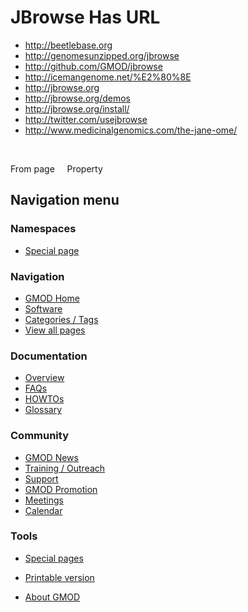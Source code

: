 



<span id="top"></span>




# <span dir="auto">JBrowse Has URL</span>






  

- <a href="http://beetlebase.org" class="external"
  rel="nofollow">http://beetlebase.org</a>
- <a href="http://genomesunzipped.org/jbrowse" class="external"
  rel="nofollow">http://genomesunzipped.org/jbrowse</a>
- <a href="http://github.com/GMOD/jbrowse" class="external"
  rel="nofollow">http://github.com/GMOD/jbrowse</a>
- <a href="http://icemangenome.net/%E2%80%8E" class="external"
  rel="nofollow">http://icemangenome.net/%E2%80%8E</a>
- <a href="http://jbrowse.org" class="external"
  rel="nofollow">http://jbrowse.org</a>
- <a href="http://jbrowse.org/demos" class="external"
  rel="nofollow">http://jbrowse.org/demos</a>
- <a href="http://jbrowse.org/install/" class="external"
  rel="nofollow">http://jbrowse.org/install/</a>
- <a href="http://twitter.com/usejbrowse" class="external"
  rel="nofollow">http://twitter.com/usejbrowse</a>
- <a href="http://www.medicinalgenomics.com/the-jane-ome/"
  class="external"
  rel="nofollow">http://www.medicinalgenomics.com/the-jane-ome/</a>

 

From page     Property








## Navigation menu



### Namespaces

- <span id="ca-nstab-special">[Special
  page](/wiki/Special%3APageProperty/JBrowse%3A%3AHas_URL "This is a special page, you cannot edit the page itself")</span>


### 






### Navigation



- <span id="n-GMOD-Home">[GMOD Home](/wiki/Main_Page)</span>
- <span id="n-Software">[Software](/wiki/GMOD_Components)</span>
- <span id="n-Categories-.2F-Tags">[Categories /
  Tags](/wiki/Categories)</span>
- <span id="n-View-all-pages">[View all
  pages](/wiki/Special:AllPages)</span>




### Documentation



- <span id="n-Overview">[Overview](/wiki/Overview)</span>
- <span id="n-FAQs">[FAQs](/wiki/Category%3AFAQ)</span>
- <span id="n-HOWTOs">[HOWTOs](/wiki/Category%3AHOWTO)</span>
- <span id="n-Glossary">[Glossary](/wiki/Glossary)</span>




### Community



- <span id="n-GMOD-News">[GMOD News](/wiki/GMOD_News)</span>
- <span id="n-Training-.2F-Outreach">[Training /
  Outreach](/wiki/Training_and_Outreach)</span>
- <span id="n-Support">[Support](/wiki/Support)</span>
- <span id="n-GMOD-Promotion">[GMOD
  Promotion](/wiki/GMOD_Promotion)</span>
- <span id="n-Meetings">[Meetings](/wiki/Meetings)</span>
- <span id="n-Calendar">[Calendar](/wiki/Calendar)</span>




### Tools



- <span id="t-specialpages"><a href="/wiki/Special%3ASpecialPages" accesskey="q"
  title="A list of all special pages [q]">Special pages</a></span>
- <span id="t-print"><a
  href="/mediawiki/index.php?title=Special%3APageProperty/JBrowse%3A%3AHas_URL&amp;printable=yes"
  rel="alternate" accesskey="p"
  title="Printable version of this page [p]">Printable version</a></span>





- <span id="footer-places-about">[About
  GMOD](/wiki/GMOD%3AAbout "GMOD%3AAbout")</span>

<!-- -->




